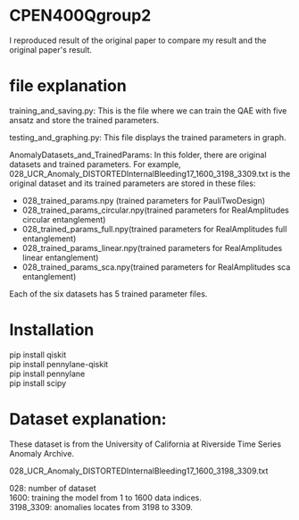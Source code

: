 # CPEN400Qgroup2
I reproduced result of the original paper to compare my result and the original paper's result. 

# file explanation

training_and_saving.py: This is the file where we can train the QAE with five ansatz and store the trained parameters.

testing_and_graphing.py: This file displays the trained parameters in graph. 

AnomalyDatasets_and_TrainedParams: In this folder, there are original datasets and trained parameters. For example, 028_UCR_Anomaly_DISTORTEDInternalBleeding17_1600_3198_3309.txt is the original dataset and its trained parameters are stored in these files:

- 028_trained_params.npy (trained parameters for PauliTwoDesign)
- 028_trained_params_circular.npy(trained parameters for RealAmplitudes circular entanglement)
- 028_trained_params_full.npy(trained parameters for RealAmplitudes full entanglement)
- 028_trained_params_linear.npy(trained parameters for RealAmplitudes linear entanglement)
- 028_trained_params_sca.npy(trained parameters for RealAmplitudes sca entanglement) 

Each of the six datasets has 5 trained parameter files.

# Installation
pip install qiskit  
pip install pennylane-qiskit  
pip install pennylane  
pip install scipy  

# Dataset explanation:
These dataset is from the University of California at Riverside Time Series Anomaly Archive.

028_UCR_Anomaly_DISTORTEDInternalBleeding17_1600_3198_3309.txt

028: number of dataset  
1600: training the model from 1 to 1600 data indices.   
3198_3309: anomalies locates from 3198 to 3309.  

